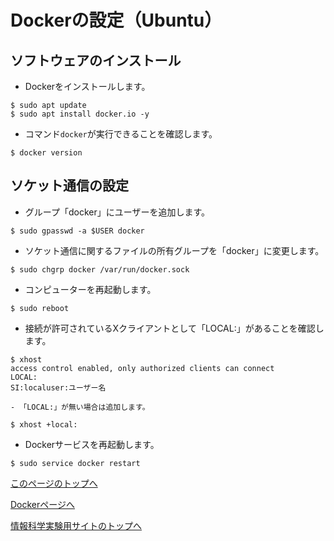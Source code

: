 # Dockerの設定（Ubuntu）

## ソフトウェアのインストール
- Dockerをインストールします。
```
$ sudo apt update
$ sudo apt install docker.io -y
```
- コマンド`docker`が実行できることを確認します。
```
$ docker version
```

## ソケット通信の設定
- グループ「docker」にユーザーを追加します。
```
$ sudo gpasswd -a $USER docker
```
- ソケット通信に関するファイルの所有グループを「docker」に変更します。
```
$ sudo chgrp docker /var/run/docker.sock
```
- コンピューターを再起動します。
```
$ sudo reboot
```
- 接続が許可されているXクライアントとして「LOCAL:」があることを確認します。
```
$ xhost
access control enabled, only authorized clients can connect
LOCAL:
SI:localuser:ユーザー名
```
    - 「LOCAL:」が無い場合は追加します。
```
$ xhost +local:
```
- Dockerサービスを再起動します。
```
$ sudo service docker restart
```

[このページのトップへ](#)

[Dockerページへ](https://stl-apu.github.io/laboratory_experiments/docker)

[情報科学実験用サイトのトップへ](https://stl-apu.github.io/laboratory_experiments/)
